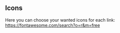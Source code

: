 ## Icons
Here you can choose your wanted icons for each link:  
https://fontawesome.com/search?o=r&m=free  
